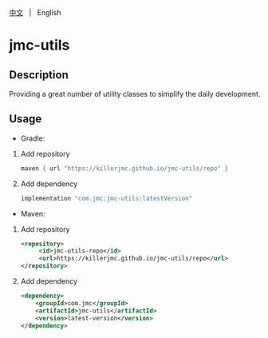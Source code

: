 [中文](README.zh.md) &nbsp; | &nbsp; English

# jmc-utils

## Description

Providing a great number of utility classes to simplify the daily development.

## Usage

+ Gradle:

1. Add repository
   ```groovy
   maven { url "https://killerjmc.github.io/jmc-utils/repo" }
   ```

2. Add dependency
   ```groovy
   implementation "com.jmc:jmc-utils:latestVersion"
   ```


+ Maven: 

1. Add repository
    ```xml
    <repository>
         <id>jmc-utils-repo</id>
         <url>https://killerjmc.github.io/jmc-utils/repo</url>
    </repository>
    ```

2. Add dependency 
    ```xml
    <dependency>
        <groupId>com.jmc</groupId>
        <artifactId>jmc-utils</artifactId>
        <version>latest-version</version>
    </dependency>
    ```
